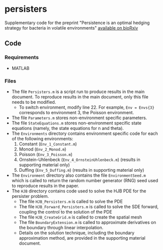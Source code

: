 # persisters

Supplementary code for the preprint "Persistence is an optimal hedging strategy for bacteria in volatile environments" [available on bioRxiv](https://alexbrowning.me)

## Code

### Requirements
* MATLAB

### Files

* The file `Persisters.m` is a script run to produce results in the main document. To reproduce results in the main document, only this file needs to be modified.
  * To switch environment, modify line 22. For example, `Env = Envs{3}` corresponds to environment 3, the Poisson environment.
* The file `Parameters.m` stores non-environment specific parameters.
* The file `StateEquations.m` stores non-environment specific state equations (namely, the state equations for n and theta).
* The `Environments` directory contains environment specific code for each of the following environments:
  1. Constant (`Env_1_Constant.m`)
  2. Monod (`Env_2_Monod.m`)
  3. Poisson (`Env_3_Poisson.m`)
  4. Ornstein-Uhlenbeck (`Env_4_OrnsteinUhlenbeck.m`) (results in supporting material only)
  5. Duffing (`Env_5_Duffing.m`) (results in supporting material only)
* The `Environment` directory also contains the file `EnvironmentSeed.m` which is called to return the random number generator (RNG) seed used to reproduce results in the paper.
* The `HJB` directory contains code used to solve the HJB PDE for the persister problem. 
  * The file `HJB_Persisters.m` is called to solve the PDE
  * The file `HJB_Forward_Persisters.m` is called to solve the SDE forward, coupling the control to the solution of the PDE
  * The file `HJB_CreateGrid.m` is called to create the spatial mesh
  * The file `BoundaryExtension.m` is called to approximate derivatives on the boundary through linear interpolation.
  * Details on the solution technique, including the boundary approximation method, are provided in the supporting material document.
